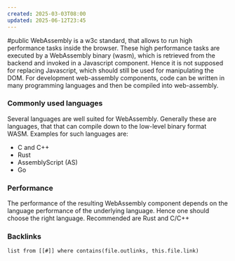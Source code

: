 ```yaml
---
created: 2025-03-03T08:00
updated: 2025-06-12T23:45
---
```

#public
WebAssembly is a w3c standard, that allows to run high performance tasks inside the browser. These high performance tasks are executed by a WebAssembly binary (wasm), which is retrieved from the backend and invoked in a Javascript component. Hence it is not supposed for replacing Javascript, which should still be used for manipulating the DOM. 
For development web-assembly components, code can be written in many programming languages and then be compiled into web-assembly.

### Commonly used languages
Several languages are well suited for WebAssembly. Generally these are languages, that that can compile down to the low-level binary format WASM. Examples for such languages are:
- C and C++
- Rust
- AssemblyScript (AS)
- Go 


### Performance
The performance of the resulting WebAssembly component depends on the language performance of the underlying language. Hence one should choose the right language. Recommended are Rust and C/C++


### Backlinks
```dataview 
list from [[#]] where contains(file.outlinks, this.file.link)
```


